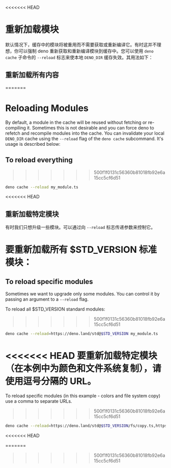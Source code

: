 <<<<<<< HEAD
# 重新加载模块

默认情况下，缓存中的模块将被重用而不需要获取或重新编译它。有时这并不理想，你可以强制
deno 重新获取和重新编译模块到缓存中。您可以使用 `deno cache` 子命令的 `--reload`
标志来使本地 `DENO_DIR` 缓存失效。其用法如下：

## 重新加载所有内容
=======
# Reloading Modules

By default, a module in the cache will be reused without fetching or
re-compiling it. Sometimes this is not desirable and you can force deno to
refetch and recompile modules into the cache. You can invalidate your local
`DENO_DIR` cache using the `--reload` flag of the `deno cache` subcommand. It's
usage is described below:

## To reload everything
>>>>>>> 500f1f0131c56360b81018fb92e6a15cc5cf6d51

```bash
deno cache --reload my_module.ts
```

<<<<<<< HEAD
## 重新加载特定模块

有时我们只想升级一些模块。可以通过向 `--reload` 标志传递参数来控制它。

要重新加载所有 \$STD_VERSION 标准模块：
=======
## To reload specific modules

Sometimes we want to upgrade only some modules. You can control it by passing an
argument to a `--reload` flag.

To reload all \$STD_VERSION standard modules:
>>>>>>> 500f1f0131c56360b81018fb92e6a15cc5cf6d51

```bash
deno cache --reload=https://deno.land/std@$STD_VERSION my_module.ts
```

<<<<<<< HEAD
要重新加载特定模块（在本例中为颜色和文件系统复制），请使用逗号分隔的 URL。
=======
To reload specific modules (in this example - colors and file system copy) use a
comma to separate URLs.
>>>>>>> 500f1f0131c56360b81018fb92e6a15cc5cf6d51

```bash
deno cache --reload=https://deno.land/std@$STD_VERSION/fs/copy.ts,https://deno.land/std@$STD_VERSION/fmt/colors.ts my_module.ts
```

<<<<<<< HEAD
<!-- 是否应该成为示例的一部分？-->
=======
<!-- Should this be part of examples? -->
>>>>>>> 500f1f0131c56360b81018fb92e6a15cc5cf6d51
